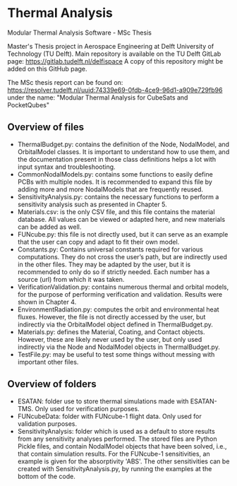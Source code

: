 # Thermal Analysis
Modular Thermal Analysis Software - MSc Thesis

Master's Thesis project in Aerospace Engineering at Delft University of Technology (TU Delft).
Main repository is available on the TU Delft GitLab page: https://gitlab.tudelft.nl/delfispace
A copy of this repository might be added on this GitHub page.

The MSc thesis report can be found on: https://resolver.tudelft.nl/uuid:74339e69-0fdb-4ce9-96d1-a909e729fb96
under the name: "Modular Thermal Analysis for CubeSats and PocketQubes"

## Overview of files
- ThermalBudget.py: contains the definition of the Node, NodalModel, and OrbitalModel classes. It is important to understand how to use them, and the documentation present in those class definitions helps a lot with input syntax and troubleshooting.
- CommonNodalModels.py: contains some functions to easily define PCBs with multiple nodes. It is recommended to expand this file by adding more and more NodalModels that are frequently reused.
- SensitivityAnalysis.py: contains the necessary functions to perform a sensitivity analysis such as presented in Chapter 5.
- Materials.csv: is the only CSV file, and this file contains the material database. All values can be viewed or adapted here, and new materials can be added as well.
- FUNcube.py: this file is not directly used, but it can serve as an example that the user can copy and adapt to fit their own model.
- Constants.py: Contains universal constants required for various computations. They do not cross the user’s path, but are indirectly used in the other files. They may be adapted by the user, but it is recommended to only do so if strictly needed. Each number has a source (url) from which it was taken.
- VerificationValidation.py: contains numerous thermal and orbital models, for the purpose of performing verification and validation. Results were shown in Chapter 4.
- EnvironmentRadiation.py: computes the orbit and environmental heat fluxes. However, the file is not directly accessed by the user, but indirectly via the OrbitalModel object defined in ThermalBudget.py.
- Materials.py: defines the Material, Coating, and Contact objects. However, these are likely never used by the user, but only used indirectly via the Node and NodalModel objects in ThermalBudget.py.
- TestFile.py: may be useful to test some things without messing with important other files.

## Overview of folders
- ESATAN: folder use to store thermal simulations made with ESATAN-TMS. Only used for verification purposes.
- FUNcubeData: folder with FUNcube-1 flight data. Only used for validation purposes.
- SensitivityAnalysis: folder which is used as a default to store results from any sensitivity analyses performed. The stored files are Python Pickle files, and contain NodalModel objects that have been solved, i.e., that contain simulation results. For the FUNcube-1 sensitivities, an example is given for the absorptivity 'ABS'. The other sensitivities can be created with SensitivityAnalysis.py, by running the examples at the bottom of the code.
